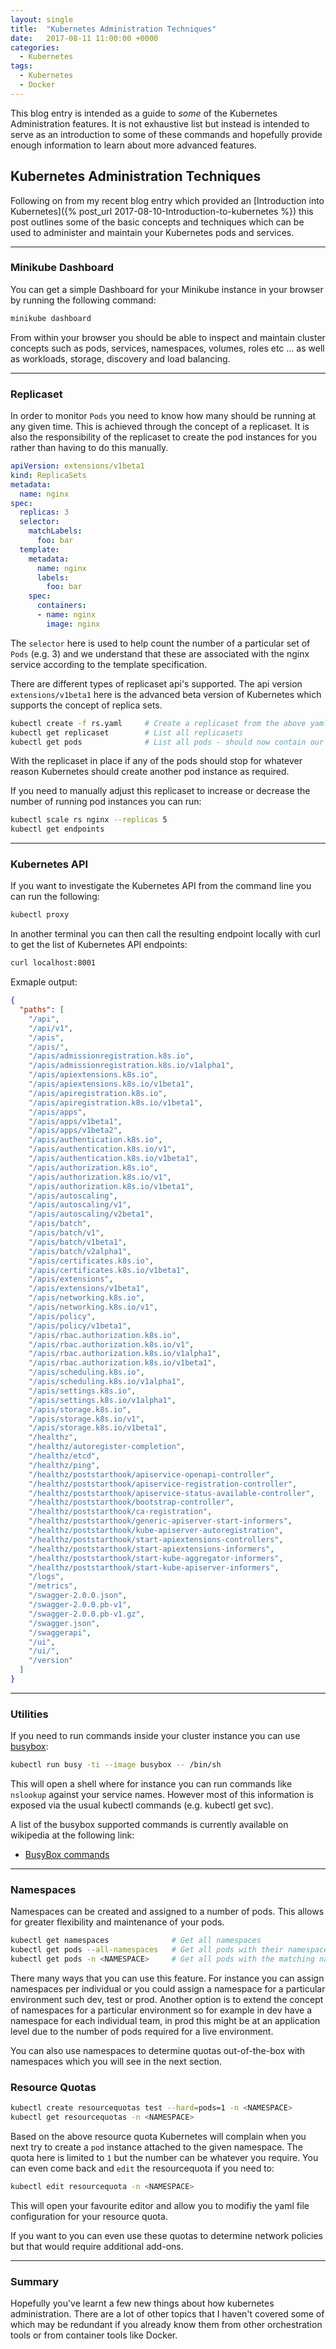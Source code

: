 ```yaml
---
layout: single
title:  "Kubernetes Administration Techniques"
date:   2017-08-11 11:00:00 +0000
categories:
  - Kubernetes
tags:
  - Kubernetes
  - Docker
---
```


>
This blog entry is intended as a guide to *some* of the Kubernetes Administration features. It is not exhaustive list but instead is intended to serve as an introduction to some of these commands and hopefully provide enough information to learn about more advanced features.

## Kubernetes Administration Techniques

Following on from my recent blog entry which provided an [Introduction into Kubernetes]({% post_url 2017-08-10-Introduction-to-kubernetes %}) this post outlines some of the basic concepts and techniques which can be used to administer and maintain your Kubernetes pods and services.

---

### Minikube Dashboard

You can get a simple Dashboard for your Minikube instance in your browser by running the following command:
```sh
minikube dashboard
```

From within your browser you should be able to inspect and maintain cluster concepts such as pods, services, namespaces, volumes, roles etc ... as well as workloads, storage, discovery and load balancing.

---

### Replicaset

In order to monitor `Pods` you need to know how many should be running at any given time. This is achieved through the concept of a replicaset. It is also the responsibility of the replicaset to create the pod instances for you rather than having to do this manually.

```yaml
apiVersion: extensions/v1beta1
kind: ReplicaSets
metadata:
  name: nginx
spec:
  replicas: 3
  selector:
    matchLabels:
      foo: bar
  template:
    metadata:
      name: nginx
      labels:
        foo: bar
    spec:
      containers:
      - name: nginx
        image: nginx
```

The `selector` here is used to help count the number of a particular set of `Pods` (e.g. 3) and we understand that these are associated with the nginx service according to the template specification.

There are different types of replicaset api's supported. The api version `extensions/v1beta1` here is the advanced beta version of Kubernetes which supports the concept of replica sets.

```sh
kubectl create -f rs.yaml     # Create a replicaset from the above yaml configuration
kubectl get replicaset        # List all replicasets
kubectl get pods              # List all pods - should now contain our 3 instances from the replicaset
```

With the replicaset in place if any of the pods should stop for whatever reason Kubernetes should create another pod instance as required.

If you need to manually adjust this replicaset to increase or decrease the number of running pod instances you can run:

```sh
kubectl scale rs nginx --replicas 5
kubectl get endpoints
```

---

### Kubernetes API

If you want to investigate the Kubernetes API from the command line you can run the following:
```sh
kubectl proxy
```

In another terminal you can then call the resulting endpoint locally with curl to get the list of Kubernetes API endpoints:
```sh
curl localhost:8001
```

Exmaple output:
```json
{
  "paths": [
    "/api",
    "/api/v1",
    "/apis",
    "/apis/",
    "/apis/admissionregistration.k8s.io",
    "/apis/admissionregistration.k8s.io/v1alpha1",
    "/apis/apiextensions.k8s.io",
    "/apis/apiextensions.k8s.io/v1beta1",
    "/apis/apiregistration.k8s.io",
    "/apis/apiregistration.k8s.io/v1beta1",
    "/apis/apps",
    "/apis/apps/v1beta1",
    "/apis/apps/v1beta2",
    "/apis/authentication.k8s.io",
    "/apis/authentication.k8s.io/v1",
    "/apis/authentication.k8s.io/v1beta1",
    "/apis/authorization.k8s.io",
    "/apis/authorization.k8s.io/v1",
    "/apis/authorization.k8s.io/v1beta1",
    "/apis/autoscaling",
    "/apis/autoscaling/v1",
    "/apis/autoscaling/v2beta1",
    "/apis/batch",
    "/apis/batch/v1",
    "/apis/batch/v1beta1",
    "/apis/batch/v2alpha1",
    "/apis/certificates.k8s.io",
    "/apis/certificates.k8s.io/v1beta1",
    "/apis/extensions",
    "/apis/extensions/v1beta1",
    "/apis/networking.k8s.io",
    "/apis/networking.k8s.io/v1",
    "/apis/policy",
    "/apis/policy/v1beta1",
    "/apis/rbac.authorization.k8s.io",
    "/apis/rbac.authorization.k8s.io/v1",
    "/apis/rbac.authorization.k8s.io/v1alpha1",
    "/apis/rbac.authorization.k8s.io/v1beta1",
    "/apis/scheduling.k8s.io",
    "/apis/scheduling.k8s.io/v1alpha1",
    "/apis/settings.k8s.io",
    "/apis/settings.k8s.io/v1alpha1",
    "/apis/storage.k8s.io",
    "/apis/storage.k8s.io/v1",
    "/apis/storage.k8s.io/v1beta1",
    "/healthz",
    "/healthz/autoregister-completion",
    "/healthz/etcd",
    "/healthz/ping",
    "/healthz/poststarthook/apiservice-openapi-controller",
    "/healthz/poststarthook/apiservice-registration-controller",
    "/healthz/poststarthook/apiservice-status-available-controller",
    "/healthz/poststarthook/bootstrap-controller",
    "/healthz/poststarthook/ca-registration",
    "/healthz/poststarthook/generic-apiserver-start-informers",
    "/healthz/poststarthook/kube-apiserver-autoregistration",
    "/healthz/poststarthook/start-apiextensions-controllers",
    "/healthz/poststarthook/start-apiextensions-informers",
    "/healthz/poststarthook/start-kube-aggregator-informers",
    "/healthz/poststarthook/start-kube-apiserver-informers",
    "/logs",
    "/metrics",
    "/swagger-2.0.0.json",
    "/swagger-2.0.0.pb-v1",
    "/swagger-2.0.0.pb-v1.gz",
    "/swagger.json",
    "/swaggerapi",
    "/ui",
    "/ui/",
    "/version"
  ]
}
```

---

### Utilities

If you need to run commands inside your cluster instance you can use [busybox](https://busybox.net/about.html):

```sh
kubectl run busy -ti --image busybox -- /bin/sh
```

This will open a shell where for instance you can run commands like `nslookup` against your service names. However most of this information is exposed via the usual kubectl commands (e.g. kubectl get svc).

A list of the busybox supported commands is currently available on wikipedia at the following link:
* [BusyBox commands](https://busybox.net/downloads/BusyBox.html)

---

### Namespaces

Namespaces can be created and assigned to a number of pods. This allows for greater flexibility and maintenance of your pods.

```sh
kubectl get namespaces              # Get all namespaces
kubectl get pods --all-namespaces   # Get all pods with their namespaces
kubectl get pods -n <NAMESPACE>     # Get all pods with the matching namespace
```

There many ways that you can use this feature. For instance you can assign namespaces per individual or you could assign a namespace for a particular environment such dev, test or prod. Another option is to extend the concept of namespaces for a particular environment so for example in dev have a namespace for each individual team, in prod this might be at an application level due to the number of pods required for a live environment.

You can also use namespaces to determine quotas out-of-the-box with namespaces which you will see in the next section.

### Resource Quotas

```sh
kubectl create resourcequotas test --hard=pods=1 -n <NAMESPACE>
kubectl get resourcequotas -n <NAMESPACE>
```

Based on the above resource quota Kubernetes will complain when you next try to create a `pod` instance attached to the given namespace. The quota here is limited to `1` but the number can be whatever you require. You can even come back and `edit` the resourcequota if you need to:
```sh
kubectl edit resourcequota -n <NAMESPACE>
```

This will open your favourite editor and allow you to modifiy the yaml file configuration for your resource quota.

If you want to you can even use these quotas to determine network policies but that would require additional add-ons.

---

### Summary

Hopefully you've learnt a few new things about how kubernetes administration. There are a lot of other topics that I haven't covered some of which may be redundant if you already know them from other orchestration tools or from container tools like Docker.
